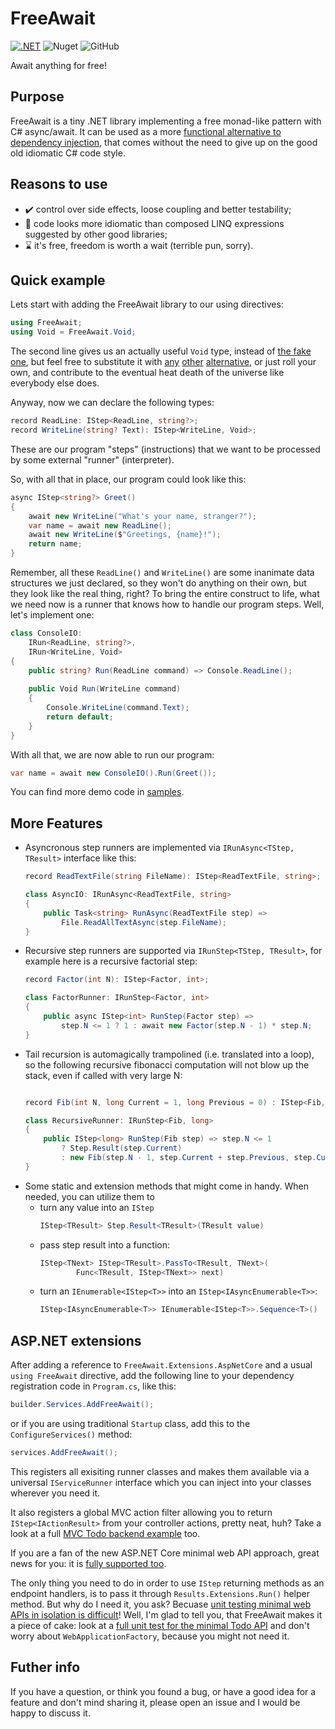 # FreeAwait
[![.NET](https://github.com/yuretz/FreeAwait/actions/workflows/build.yml/badge.svg)](https://github.com/yuretz/FreeAwait/actions/workflows/build.yml)
![Nuget](https://img.shields.io/nuget/v/FreeAwait)
![GitHub](https://img.shields.io/github/license/yuretz/FreeAwait)

Await anything for free!

## Purpose
FreeAwait is a tiny .NET library implementing a free monad-like pattern with C# async/await. It can be used as a more [functional alternative to dependency injection](https://blog.ploeh.dk/2017/01/27/from-dependency-injection-to-dependency-rejection/), that comes without the need to give up on the good old idiomatic C# code style.

## Reasons to use
* :heavy_check_mark: control over side effects, loose coupling and better testability;
* :scroll: code looks more idiomatic than composed LINQ expressions suggested by other good libraries;
* :hourglass: it's free, freedom is worth a wait (terrible pun, sorry).

## Quick example
Lets start with adding the FreeAwait library to our using directives:
```csharp
using FreeAwait;
using Void = FreeAwait.Void;
```
The second line gives us an actually useful `Void` type, instead of [the fake one](https://github.com/dotnet/runtime/blob/main/src/libraries/System.Private.CoreLib/src/System/Void.cs), but feel free to substitute it with [any](https://github.com/louthy/language-ext/blob/main/LanguageExt.Core/DataTypes/Unit/Unit.cs) [other](https://github.com/jbogard/MediatR/blob/master/src/MediatR/Unit.cs) [alternative](https://github.com/dotnet/reactive/blob/main/Rx.NET/Source/src/System.Reactive/Unit.cs), or just roll your own, and contribute to the eventual heat death of the universe like everybody else does.

Anyway, now we can declare the following types:
```csharp
record ReadLine: IStep<ReadLine, string?>;
record WriteLine(string? Text): IStep<WriteLine, Void>;
```
These are our program "steps" (instructions) that we want to be processed by some external "runner" (interpreter).

So, with all that in place, our program could look like this:
```csharp
async IStep<string?> Greet()
{
    await new WriteLine("What's your name, stranger?");
    var name = await new ReadLine();
    await new WriteLine($"Greetings, {name}!");
    return name;
}
```

Remember, all these `ReadLine()` and `WriteLine()` are some inanimate data structures we just declared, so they won't do anything on their own, but they look like the real thing, right? To bring the entire construct to life, what we need now is a runner that knows how to handle our program steps. Well, let's implement one:
```csharp
class ConsoleIO:
    IRun<ReadLine, string?>,
    IRun<WriteLine, Void>
{
    public string? Run(ReadLine command) => Console.ReadLine();
   
    public Void Run(WriteLine command)
    {
        Console.WriteLine(command.Text);
        return default;
    }
}
```

With all that, we are now able to run our program:
```csharp
var name = await new ConsoleIO().Run(Greet());
```

You can find more demo code in [samples](./samples).

## More Features
* Asyncronous step runners are implemented via `IRunAsync<TStep, TResult>` interface like this: 
    ```csharp
    record ReadTextFile(string FileName): IStep<ReadTextFile, string>;

    class AsyncIO: IRunAsync<ReadTextFile, string>
    {
        public Task<string> RunAsync(ReadTextFile step) => 
            File.ReadAllTextAsync(step.FileName);
    }
    ```
* Recursive step runners are supported via `IRunStep<TStep, TResult>`, for example here is a recursive factorial step:
    ```csharp
    record Factor(int N): IStep<Factor, int>;
    
    class FactorRunner: IRunStep<Factor, int>
    {
        public async IStep<int> RunStep(Factor step) => 
            step.N <= 1 ? 1 : await new Factor(step.N - 1) * step.N;
    }
    ```
* Tail recursion is automagically trampolined (i.e. translated into a loop), so the following recursive fibonacci computation will not blow up the stack, even if called with very large N:
    ```csharp

    record Fib(int N, long Current = 1, long Previous = 0) : IStep<Fib, long>;
    
    class RecursiveRunner: IRunStep<Fib, long>
    {
        public IStep<long> RunStep(Fib step) => step.N <= 1
            ? Step.Result(step.Current)
            : new Fib(step.N - 1, step.Current + step.Previous, step.Current);
    }
    ```
* Some static and extension methods that might come in handy. When needed, you can utilize them to
  * turn any value into an `IStep`
    ```csharp
    IStep<TResult> Step.Result<TResult>(TResult value)
    ```
  * pass step result into a function:
    ```csharp
    IStep<TNext> IStep<TResult>.PassTo<TResult, TNext>( 
            Func<TResult, IStep<TNext>> next)
    ```
  * turn an `IEnumerable<IStep<T>>` into an `IStep<IAsyncEnumerable<T>>`:
    ```csharp
    IStep<IAsyncEnumerable<T>> IEnumerable<IStep<T>>.Sequence<T>()
    ```

## ASP.NET extensions
After adding a reference to `FreeAwait.Extensions.AspNetCore` and a usual `using FreeAwait` directive, add the following line to your dependency registration code in `Program.cs`, like this:
```csharp
builder.Services.AddFreeAwait();
```
or if you are using traditional `Startup` class, add this to the `ConfigureServices()` method:
```csharp
services.AddFreeAwait();
```
This registers all exisiting runner classes and makes them available via a universal `IServiceRunner` interface which you can inject into your classes wherever you need it.

It also registers a global MVC action filter allowing you to return `IStep<IActionResult>` from your controller actions, pretty neat, huh? Take a look at a full [MVC Todo backend example](./samples/TodoBackend) too. 

If you are a fan of the new ASP.NET Core minimal web API approach, great news for you: it is [fully supported too](./samples/MinimalWebApi).

The only thing you need to do in order to use `IStep` returning methods as an endpoint handlers, is to pass it through `Results.Extensions.Run()` helper method. 
But why do I need it, you ask? Becuase [unit testing minimal web APIs in isolation is difficult](https://youtu.be/VuFQtyRmS0E)! Well, I'm glad to tell you, that FreeAwait makes it a piece of cake: look at a [full unit test for the minimal Todo API](./samples/MinimalWebApi.Tests) and don't worry about `WebApplicationFactory`, because you might not need it.

## Futher info
If you have a question, or think you found a bug, or have a good idea for a feature and don't mind sharing it, please open an issue and I would be happy to discuss it.